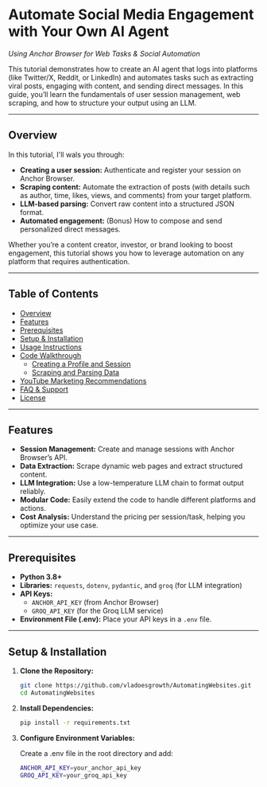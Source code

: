 # Automate Social Media Engagement with Your Own AI Agent  
*Using Anchor Browser for Web Tasks & Social Automation*

This tutorial demonstrates how to create an AI agent that logs into platforms (like Twitter/X, Reddit, or LinkedIn) and automates tasks such as extracting viral posts, engaging with content, and sending direct messages. In this guide, you’ll learn the fundamentals of user session management, web scraping, and how to structure your output using an LLM.

---

## Overview

In this tutorial, I'll wals you through:
- **Creating a user session:** Authenticate and register your session on Anchor Browser.
- **Scraping content:** Automate the extraction of posts (with details such as author, time, likes, views, and comments) from your target platform.
- **LLM-based parsing:** Convert raw content into a structured JSON format.
- **Automated engagement:** (Bonus) How to compose and send personalized direct messages.

Whether you’re a content creator, investor, or brand looking to boost engagement, this tutorial shows you how to leverage automation on any platform that requires authentication.

---

## Table of Contents

- [Overview](#automate-social-media-engagement-with-your-own-ai-agent)
- [Features](#features)
- [Prerequisites](#prerequisites)
- [Setup & Installation](#setup--installation)
- [Usage Instructions](#usage-instructions)
- [Code Walkthrough](#code-walkthrough)
  - [Creating a Profile and Session](#creating-a-profile-and-session)
  - [Scraping and Parsing Data](#scraping-and-parsing-data)
- [YouTube Marketing Recommendations](#youtube-marketing-recommendations)
- [FAQ & Support](#faq--support)
- [License](#license)

---

## Features

- **Session Management:** Create and manage sessions with Anchor Browser’s API.
- **Data Extraction:** Scrape dynamic web pages and extract structured content.
- **LLM Integration:** Use a low-temperature LLM chain to format output reliably.
- **Modular Code:** Easily extend the code to handle different platforms and actions.
- **Cost Analysis:** Understand the pricing per session/task, helping you optimize your use case.

---

## Prerequisites

- **Python 3.8+**
- **Libraries:** `requests`, `dotenv`, `pydantic`, and `groq` (for LLM integration)
- **API Keys:** 
  - `ANCHOR_API_KEY` (from Anchor Browser)
  - `GROQ_API_KEY` (for the Groq LLM service)
- **Environment File (.env):** Place your API keys in a `.env` file.

---

## Setup & Installation

1. **Clone the Repository:**

   ```bash
   git clone https://github.com/vladoesgrowth/AutomatingWebsites.git
   cd AutomatingWebsites

2. **Install Dependencies:**

   ```bash
   pip install -r requirements.txt
   ```

3. **Configure Environment Variables:**

   Create a .env file in the root directory and add:

   ```bash
   ANCHOR_API_KEY=your_anchor_api_key
   GROQ_API_KEY=your_groq_api_key
   ```



